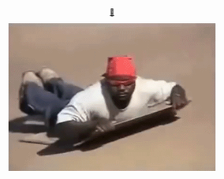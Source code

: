<p align="center">
  <a href="https://discord.gg/UfmhQ66zNx" alt="Discord">🙂</a>
</p>

<p align="center">
  <img src="meme.gif" alt="Meme">
</p>
